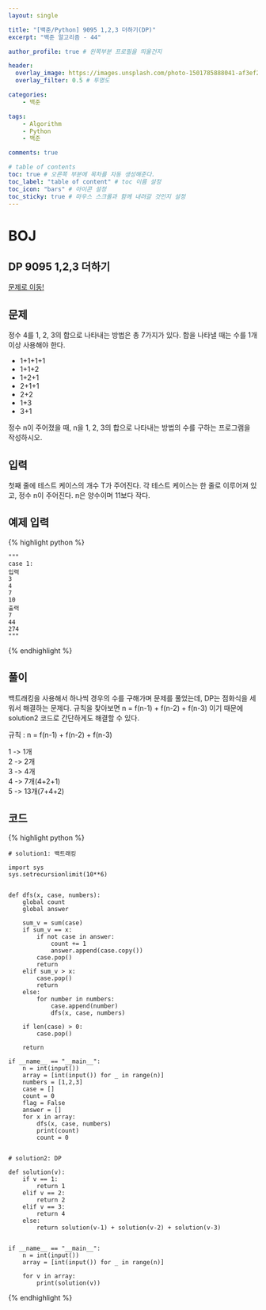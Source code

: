 ```yaml
---
layout: single

title: "[백준/Python] 9095 1,2,3 더하기(DP)"
excerpt: "백준 알고리즘 - 44"

author_profile: true # 왼쪽부분 프로필을 띄울건지

header:
  overlay_image: https://images.unsplash.com/photo-1501785888041-af3ef285b470?ixlib=rb-1.2.1&ixid=eyJhcHBfaWQiOjEyMDd9&auto=format&fit=crop&w=1350&q=80
  overlay_filter: 0.5 # 투명도

categories:
    - 백준

tags: 
    - Algorithm
    - Python
    - 백준

comments: true

# table of contents
toc: true # 오른쪽 부분에 목차를 자동 생성해준다.
toc_label: "table of content" # toc 이름 설정
toc_icon: "bars" # 아이콘 설정
toc_sticky: true # 마우스 스크롤과 함께 내려갈 것인지 설정
---
```

# BOJ

## DP 9095 1,2,3 더하기
[문제로 이동!](https://www.acmicpc.net/problem/9095)

## 문제

정수 4를 1, 2, 3의 합으로 나타내는 방법은 총 7가지가 있다. 합을 나타낼 때는 수를 1개 이상 사용해야 한다.

- 1+1+1+1
- 1+1+2
- 1+2+1
- 2+1+1
- 2+2
- 1+3
- 3+1

정수 n이 주어졌을 때, n을 1, 2, 3의 합으로 나타내는 방법의 수를 구하는 프로그램을 작성하시오.

## 입력

첫째 줄에 테스트 케이스의 개수 T가 주어진다. 각 테스트 케이스는 한 줄로 이루어져 있고, 정수 n이 주어진다. n은 양수이며 11보다 작다.

## 예제 입력
{% highlight python %}

    """
    case 1:
    입력
    3
    4
    7
    10  
    출력
    7
    44
    274 
    """
{% endhighlight %}

## 풀이

백트래킹을 사용해서 하나씩 경우의 수를 구해가며 문제를 풀었는데, DP는 점화식을 세워서 해결하는 문제다. 규칙을 찾아보면 n = f(n-1) + f(n-2) + f(n-3) 이기 때문에 solution2 코드로 간단하게도 해결할 수 있다.

규칙 : n = f(n-1) + f(n-2) + f(n-3)

1 -> 1개<br>
2 -> 2개<br>
3 -> 4개<br>
4 -> 7개(4+2+1)<br>
5 -> 13개(7+4+2)<br>


## 코드

{% highlight python %}

    # solution1: 백트래킹

    import sys
    sys.setrecursionlimit(10**6)
    
    
    def dfs(x, case, numbers):
        global count
        global answer
    
        sum_v = sum(case)
        if sum_v == x:
            if not case in answer:
                count += 1
                answer.append(case.copy())
            case.pop()
            return
        elif sum_v > x:
            case.pop()
            return
        else:
            for number in numbers:
                case.append(number)
                dfs(x, case, numbers)
    
        if len(case) > 0:
            case.pop()
    
        return
    
    if __name__ == "__main__":
        n = int(input())
        array = [int(input()) for _ in range(n)]
        numbers = [1,2,3]
        case = []
        count = 0
        flag = False
        answer = []
        for x in array:
            dfs(x, case, numbers)
            print(count)
            count = 0


    # solution2: DP

    def solution(v):
        if v == 1:
            return 1
        elif v == 2:
            return 2
        elif v == 3:
            return 4
        else:
            return solution(v-1) + solution(v-2) + solution(v-3)
    
    
    if __name__ == "__main__":
        n = int(input())
        array = [int(input()) for _ in range(n)]
    
        for v in array:
            print(solution(v))
{% endhighlight %}